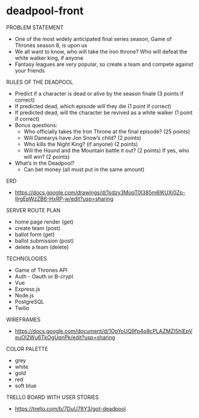 # deadpool-front

PROBLEM STATEMENT
  - One of the most widely anticipated final series season, Game of Thrones season 8, is upon us
  - We all want to know, who will take the iron throne? Who will defeat the white walker king, if anyone
  - Fantasy leagues are very popular, so create a team and compete against your friends

RULES OF THE DEADPOOL
  - Predict if a character is dead or alive by the season finale (3 points if correct)
  - If predicted dead, which episode will they die (1 point if correct)
  - If predicted dead, will the character be revived as a white walker (1 point if correct)
  - Bonus questions:
      - Who officially takes the Iron Throne at the final episode? (25 points)
      - Will Danearys have Jon Snow’s child? (2 points)
      - Who kills the Night King? (if anyone) (2 points)
      - Will the Hound and the Mountain battle it out? (2 points) If yes, who will win? (2 points)
  - What’s in the Deadpool?
      - Can bet money (all must put in the same amount)


ERD
  - https://docs.google.com/drawings/d/1sdzy3MoqT0I385m6IKUXi0Zp-IIrgEpWzZB6-HxRP-w/edit?usp=sharing

SERVER ROUTE PLAN
  - home page render (get)
  - create team (post)
  - ballot form (get)
  - ballot submission (post)
  - delete a team (delete)
  

TECHNOLOGIES
  - Game of Thrones API
  - Auth - Oauth or B-crypt
  - Vue
  - Express.js
  - Node.js
  - PostgreSQL
  - Twilio 

WIREFRAMES
  - https://docs.google.com/document/d/1OpYoUQ9fp4q8cPLAZMZI5hIEpVeuOl2Wu6TkOgUqnPk/edit?usp=sharing
  

COLOR PALETTE 
  - grey
  - white
  - gold
  - red
  - soft blue

TRELLO BOARD WITH USER STORIES
  - https://trello.com/b/7DuU78Y3/got-deadpool 
